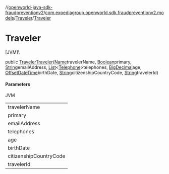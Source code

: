 //[openworld-java-sdk-fraudpreventionv2](../../../index.md)/[com.expediagroup.openworld.sdk.fraudpreventionv2.models](../index.md)/[Traveler](index.md)/[Traveler](-traveler.md)

# Traveler

[JVM]\

public [Traveler](index.md)[Traveler](-traveler.md)([Name](../-name/index.md)travelerName, [Boolean](https://docs.oracle.com/javase/8/docs/api/java/lang/Boolean.html)primary, [String](https://docs.oracle.com/javase/8/docs/api/java/lang/String.html)emailAddress, [List](https://docs.oracle.com/javase/8/docs/api/java/util/List.html)&lt;[Telephone](../-telephone/index.md)&gt;telephones, [BigDecimal](https://docs.oracle.com/javase/8/docs/api/java/math/BigDecimal.html)age, [OffsetDateTime](https://docs.oracle.com/javase/8/docs/api/java/time/OffsetDateTime.html)birthDate, [String](https://docs.oracle.com/javase/8/docs/api/java/lang/String.html)citizenshipCountryCode, [String](https://docs.oracle.com/javase/8/docs/api/java/lang/String.html)travelerId)

#### Parameters

JVM

| |
|---|
| travelerName |
| primary | Indicator for one of the travelers who is the primary traveler. One traveler in each itinerary item must be listed as primary. By default, for a single traveler this should be set to `true`. |
| emailAddress | Email address associated with the traveler as supplied by the partner system. |
| telephones |
| age | Age of the traveler. |
| birthDate | Date of birth for traveler, in ISO-8061 date and time format `yyyy-MM-ddTHH:mm:ss.SSSZ`. |
| citizenshipCountryCode | The alpha-3 ISO country code of the traveler's nationality. |
| travelerId | A unique identifier for travelers in the transaction. |
